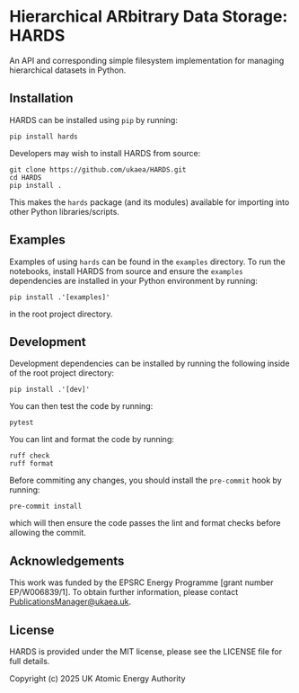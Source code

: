 # Hierarchical ARbitrary Data Storage: HARDS
An API and corresponding simple filesystem implementation for managing hierarchical datasets in Python.


## Installation
HARDS can be installed using `pip` by running:
```shell
pip install hards
```

Developers may wish to install HARDS from source:
```shell
git clone https://github.com/ukaea/HARDS.git
cd HARDS
pip install .
```

This makes the `hards` package (and its modules) available for importing into other Python libraries/scripts.

## Examples
Examples of using `hards` can be found in the `examples` directory. To run the notebooks, install HARDS from source and ensure the `examples` dependencies are installed in your Python environment by running:
```shell
pip install .'[examples]'
```
in the root project directory.

## Development
Development dependencies can be installed by running the following inside of the root project directory:
```shell
pip install .'[dev]'
```

You can then test the code by running:
```shell
pytest
```

You can lint and format the code by running:
```shell
ruff check
ruff format
```

Before commiting any changes, you should install the `pre-commit` hook by running:
```shell
pre-commit install
```
which will then ensure the code passes the lint and format checks before allowing the commit.

## Acknowledgements
This work was funded by the EPSRC Energy Programme [grant number EP/W006839/1]. To obtain further information, please contact [PublicationsManager@ukaea.uk](mailto:PublicationsManager@ukaea.uk).

## License
HARDS is provided under the MIT license, please see the LICENSE file for full details.

Copyright (c) 2025 UK Atomic Energy Authority
